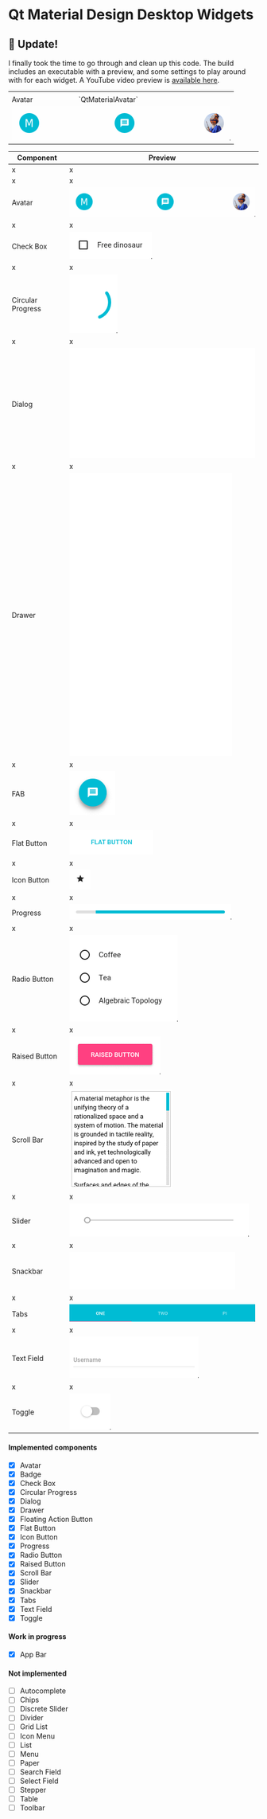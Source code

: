 # Qt Material Design Desktop Widgets

## :hatched_chick: Update!

I finally took the time to go through and clean up this code. The build includes an executable with a preview, and some settings to play around with for each widget. A YouTube video preview is [available here](http://www.youtube.com/watch?v=21UMeNVBPU4).

<table>
  <tr>
    <td colspan="2"></td>
  </tr>
  <tr>
    <td>
      Avatar
    </td>
    <td>
      `QtMaterialAvatar`
    </td>
  </tr>
  <tr>
    <td colspan="2">
      <img src="gifs/avatar.gif" />
    </td>
  </tr>
</table>

Component         | Preview                                                         
----------------- | ------------------------------------------------  
x                 | x
x                 | x
Avatar            | ![Avatar](gifs/avatar.gif)                        
x                 | x
Check Box         | ![Check Box](gifs/checkbox.gif) 
x                 | x
Circular Progress | ![Circular Progressj](gifs/circularprogress.gif)  
x                 | x
Dialog            | ![Dialog](gifs/dialog.gif)                        
x                 | x
Drawer            | ![Drawer](gifs/drawer.gif)                        
x                 | x
FAB               | ![FAB](gifs/fab.gif)                              
x                 | x
Flat Button       | ![Flat Button](gifs/flatbutton.gif)               
x                 | x
Icon Button       | ![Icon Button](gifs/iconbutton.gif)               
x                 | x
Progress          | ![Progress](gifs/progress.gif)                    
x                 | x
Radio Button      | ![Radio Button](gifs/radiobutton.gif)             
x                 | x
Raised Button     | ![Raised Button](gifs/raisedbutton.gif)           
x                 | x
Scroll Bar        | ![Scroll Bar](gifs/scrollbar.gif)                 
x                 | x
Slider            | ![Slider](gifs/slider.gif)                        
x                 | x
Snackbar          | ![Snackbar](gifs/snackbar.gif)                    
x                 | x
Tabs              | ![Tabs](gifs/tabs.gif)                           
x                 | x
Text Field        | ![Text Field](gifs/textfield.gif)                 
x                 | x
Toggle            | ![checkbox](gifs/toggle.gif)                      

#### Implemented components

- [x] Avatar
- [x] Badge
- [x] Check Box
- [x] Circular Progress
- [x] Dialog
- [x] Drawer
- [x] Floating Action Button
- [x] Flat Button
- [x] Icon Button
- [x] Progress
- [x] Radio Button
- [x] Raised Button
- [x] Scroll Bar
- [x] Slider
- [x] Snackbar
- [x] Tabs
- [x] Text Field
- [x] Toggle

#### Work in progress

- [x] App Bar

#### Not implemented 

- [ ] Autocomplete
- [ ] Chips
- [ ] Discrete Slider
- [ ] Divider
- [ ] Grid List
- [ ] Icon Menu
- [ ] List
- [ ] Menu
- [ ] Paper
- [ ] Search Field
- [ ] Select Field
- [ ] Stepper
- [ ] Table
- [ ] Toolbar
